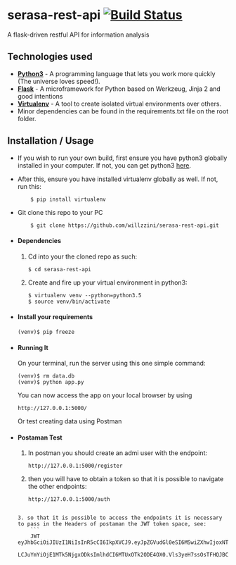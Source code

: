 # serasa-rest-api [![Build Status](https://travis-ci.org/gitgik/flask-rest-api.svg?branch=master)](https://travis-ci.org/gitgik/flask-rest-api)
A flask-driven restful API for information analysis


## Technologies used
* **[Python3](https://www.python.org/downloads/)** - A programming language that lets you work more quickly (The universe loves speed!).
* **[Flask](flask.pocoo.org/)** - A microframework for Python based on Werkzeug, Jinja 2 and good intentions
* **[Virtualenv](https://virtualenv.pypa.io/en/stable/)** - A tool to create isolated virtual environments
 over others.
* Minor dependencies can be found in the requirements.txt file on the root folder.


## Installation / Usage
* If you wish to run your own build, first ensure you have python3 globally installed in your computer. If not, you can get python3 [here](https://www.python.org).
* After this, ensure you have installed virtualenv globally as well. If not, run this:
    ```
        $ pip install virtualenv
    ```
* Git clone this repo to your PC
    ```
        $ git clone https://github.com/willzzini/serasa-rest-api.git
    ```


* #### Dependencies
    1. Cd into your the cloned repo as such:
        ```
        $ cd serasa-rest-api
        ```

    2. Create and fire up your virtual environment in python3:
        ```
        $ virtualenv venv --python=python3.5
        $ source venv/bin/activate
        ```

* #### Install your requirements
    ```
    (venv)$ pip freeze
    ```

* #### Running It
    On your terminal, run the server using this one simple command:
    ```
    (venv)$ rm data.db
    (venv)$ python app.py
    ```
    You can now access the app on your local browser by using
    ```
    http://127.0.0.1:5000/
    ```
    Or test creating data using Postman

* #### Postaman Test
    1. In postman you should create an admi user with the endpoint:
        ```
        http://127.0.0.1:5000/register
        ```

    2. then you will have to obtain a token so that it is possible to navigate the other endpoints:
        ```
        http://127.0.0.1:5000/auth
	```

    3. so that it is possible to access the endpoints it is necessary to pass in the Headers of postaman the JWT token space, see:
        ```
        JWT eyJhbGciOiJIUzI1NiIsInR5cCI6IkpXVCJ9.eyJpZGVudGl0eSI6MSwiZXhwIjoxNTE5OTY4NDg5
		LCJuYmYiOjE1MTk5NjgxODksImlhdCI6MTUxOTk2ODE4OX0.Vls3yeH7ssOsTFHQJBCALRXihPjOGZqYekxrSpwxWoY
	```
